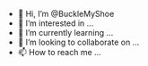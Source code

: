 - 👋 Hi, I’m @BuckleMyShoe
- 👀 I’m interested in ...
- 🌱 I’m currently learning ...
- 💞️ I’m looking to collaborate on ...
- 📫 How to reach me ...

<!---
BuckleMyShoe/BuckleMyShoe is a ✨ special ✨ repository because its `README.md` (this file) appears on your GitHub profile.
You can click the Preview link to take a look at your changes.
--->

